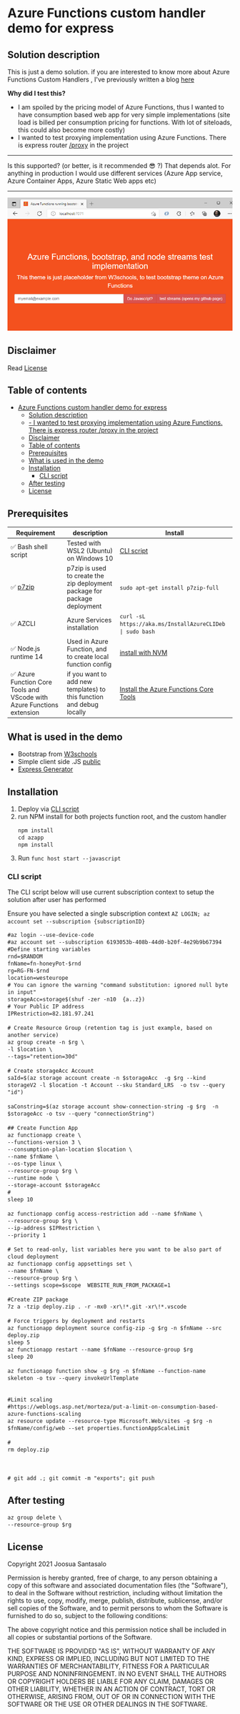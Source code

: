 # Azure Functions custom handler demo for express

## Solution description
This is just a demo solution. if you are interested to know more about Azure Functions Custom Handlers , I've previously written a blog [here](https://securecloud.blog/2021/01/04/express-js-middlewares-on-azure-functions-via-custom-handlers/
)

**Why did I test this?**

- I am spoiled by the pricing model of Azure Functions, thus I wanted to have consumption based web app for very simple implementations (site load is billed per consumption pricing for functions. With lot of siteloads, this could also become more costly) 
- I wanted to test proxying implementation using Azure Functions. There is express router [/proxy](azapp/routes/stream.js) in the project
--- 

Is this supported? (or better, is it recommended 😎 ?) That depends alot. For anything in production I would use different services (Azure App service, Azure Container Apps, Azure Static Web apps etc)

--- 

![img](azapp/public/images/func.png)

## Disclaimer
Read [License](#license)


## Table of contents
- [Azure Functions custom handler demo for express](#azure-functions-custom-handler-demo-for-express)
  - [Solution description](#solution-description)
  - [- I wanted to test proxying implementation using Azure Functions. There is express router /proxy in the project](#--i-wanted-to-test-proxying-implementation-using-azure-functions-there-is-express-router-proxy-in-the-project)
  - [Disclaimer](#disclaimer)
  - [Table of contents](#table-of-contents)
  - [Prerequisites](#prerequisites)
  - [What is used in the demo](#what-is-used-in-the-demo)
  - [Installation](#installation)
    - [CLI script](#cli-script)
  - [After testing](#after-testing)
  - [License](#license)


## Prerequisites 

Requirement | description | Install
-|-|-
✅ Bash shell script | Tested with WSL2 (Ubuntu) on Windows 10 | [CLI script](#cli-script)
✅ [p7zip](https://www.7-zip.org/) | p7zip is  used to create the zip deployment package for package deployment | ``sudo apt-get install p7zip-full`` 
✅ AZCLI | Azure Services installation |``curl -sL https://aka.ms/InstallAzureCLIDeb \| sudo bash``
✅ Node.js runtime 14 | Used in Azure Function, and to create local function config |[install with NVM](https://github.com/nvm-sh/nvm#install--update-script)
✅ Azure Function Core Tools and VScode with Azure Functions extension  | if you want to add new templates) to this function and debug locally |[Install the Azure Functions Core Tools](https://docs.microsoft.com/en-us/azure/azure-functions/functions-run-local?tabs=v3%2Clinux%2Ccsharp%2Cportal%2Cbash%2Ckeda#v2)


## What is used in the demo

- Bootstrap from [W3schools](https://www.w3schools.com/bootstrap/)
- Simple client side .JS [public](azapp/public/javascripts/test.js)
- [Express Generator](https://expressjs.com/en/starter/generator.html)

## Installation

1. Deploy via [CLI script](#cli-script)
2. run NPM install for both projects function root, and the custom handler 
   ```shell
   npm install
   cd azapp 
   npm install 
   ``` 
3. Run `` func host start --javascript ``

### CLI script
The CLI script below will use current subscription context to setup the solution after user has performed 

Ensure you have selected a single subscription context
``` AZ LOGIN; az account set --subscription {subscriptionID} ``` 
```shell
#az login --use-device-code
#az account set --subscription 6193053b-408b-44d0-b20f-4e29b9b67394
#Define starting variables
rnd=$RANDOM
fnName=fn-honeyPot-$rnd
rg=RG-FN-$rnd
location=westeurope
# You can ignore the warning "command substitution: ignored null byte in input"
storageAcc=storage$(shuf -zer -n10  {a..z})
# Your Public IP address
IPRestriction=82.181.97.241

# Create Resource Group (retention tag is just example, based on another service)
az group create -n $rg \
-l $location \
--tags="retention=30d"

# Create storageAcc Account 
saId=$(az storage account create -n $storageAcc  -g $rg --kind storageV2 -l $location -t Account --sku Standard_LRS  -o tsv --query "id")

saConstring=$(az storage account show-connection-string -g $rg  -n  $storageAcc -o tsv --query "connectionString")

## Create Function App
az functionapp create \
--functions-version 3 \
--consumption-plan-location $location \
--name $fnName \
--os-type linux \
--resource-group $rg \
--runtime node \
--storage-account $storageAcc
#
sleep 10

az functionapp config access-restriction add --name $fnName \
--resource-group $rg \
--ip-address $IPRestriction \
--priority 1

# Set to read-only, list variables here you want to be also part of cloud deployment
az functionapp config appsettings set \
--name $fnName \
--resource-group $rg \
--settings scope=$scope  WEBSITE_RUN_FROM_PACKAGE=1 

#Create ZIP package 
7z a -tzip deploy.zip . -r -mx0 -xr\!*.git -xr\!*.vscode 

# Force triggers by deployment and restarts
az functionapp deployment source config-zip -g $rg -n $fnName --src deploy.zip
sleep 5
az functionapp restart --name $fnName --resource-group $rg 
sleep 20

az functionapp function show -g $rg -n $fnName --function-name skeleton -o tsv --query invokeUrlTemplate


#Limit scaling
#https://weblogs.asp.net/morteza/put-a-limit-on-consumption-based-azure-functions-scaling
az resource update --resource-type Microsoft.Web/sites -g $rg -n $fnName/config/web --set properties.functionAppScaleLimit

#
rm deploy.zip



# git add .; git commit -m "exports"; git push

```
## After testing
```
az group delete \
--resource-group $rg 
```


## License
Copyright 2021 Joosua Santasalo

Permission is hereby granted, free of charge, to any person obtaining a copy of this software and associated documentation files (the "Software"), to deal in the Software without restriction, including without limitation the rights to use, copy, modify, merge, publish, distribute, sublicense, and/or sell copies of the Software, and to permit persons to whom the Software is furnished to do so, subject to the following conditions:

The above copyright notice and this permission notice shall be included in all copies or substantial portions of the Software.

THE SOFTWARE IS PROVIDED "AS IS", WITHOUT WARRANTY OF ANY KIND, EXPRESS OR IMPLIED, INCLUDING BUT NOT LIMITED TO THE WARRANTIES OF MERCHANTABILITY, FITNESS FOR A PARTICULAR PURPOSE AND NONINFRINGEMENT. IN NO EVENT SHALL THE AUTHORS OR COPYRIGHT HOLDERS BE LIABLE FOR ANY CLAIM, DAMAGES OR OTHER LIABILITY, WHETHER IN AN ACTION OF CONTRACT, TORT OR OTHERWISE, ARISING FROM, OUT OF OR IN CONNECTION WITH THE SOFTWARE OR THE USE OR OTHER DEALINGS IN THE SOFTWARE.
